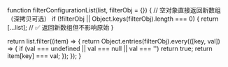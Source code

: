 function filterConfigurationList(list, filterObj = {}) {
  // 空对象直接返回新数组（深拷贝可选）
  if (!filterObj || Object.keys(filterObj).length === 0) {
    return [...list]; // ✅ 返回新数组但不影响原始
  }

  return list.filter((item) => {
    return Object.entries(filterObj).every(([key, val]) => {
      if (val === undefined || val === null || val === '') return true;
      return item[key] === val;
    });
  });
}
